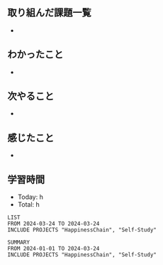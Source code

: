 ## 取り組んだ課題一覧
- 
## わかったこと
- 
## 次やること
- 
## 感じたこと
- 
## 学習時間
- Today: h
- Total: h

```toggl
LIST
FROM 2024-03-24 TO 2024-03-24
INCLUDE PROJECTS "HappinessChain", "Self-Study"
```
```toggl
SUMMARY
FROM 2024-01-01 TO 2024-03-24
INCLUDE PROJECTS "HappinessChain", "Self-Study"
```
